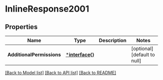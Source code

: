 # InlineResponse2001

## Properties
Name | Type | Description | Notes
------------ | ------------- | ------------- | -------------
**AdditionalPermissions** | [***interface{}**](interface{}.md) |  | [optional] [default to null]

[[Back to Model list]](../README.md#documentation-for-models) [[Back to API list]](../README.md#documentation-for-api-endpoints) [[Back to README]](../README.md)

